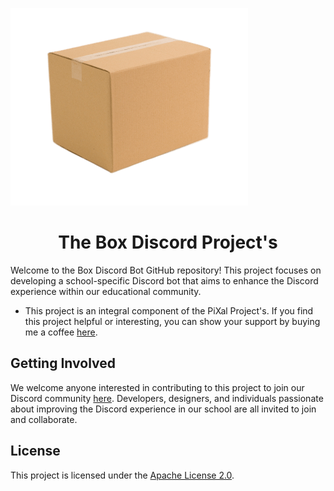 ![The Box Profile](assets/images/The%20Box%20Profile.png)


<h1 align="center">The Box Discord Project's</h1>

Welcome to the Box Discord Bot GitHub repository! This project focuses on developing a school-specific Discord bot that aims to enhance the Discord experience within our educational community.

- This project is an integral component of the PiXal Project's. If you find this project helpful or interesting, you can show your support by buying me a coffee [here](https://www.buymeacoffee.com/plai).

## Getting Involved

We welcome anyone interested in contributing to this project to join our Discord community [here](https://discord.gg/E5NXQuJPgf). Developers, designers, and individuals passionate about improving the Discord experience in our school are all invited to join and collaborate.

## License

This project is licensed under the [Apache License 2.0](./LICENSE).

